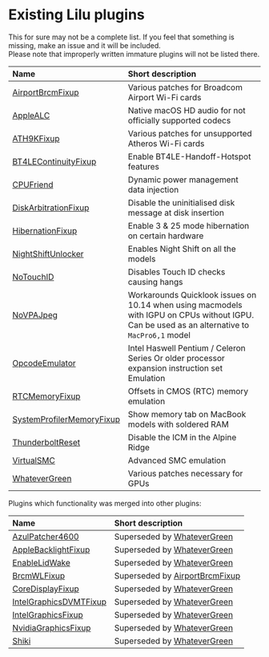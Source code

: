 Existing Lilu plugins
=====================

This for sure may not be a complete list. If you feel that something is missing, make an issue and it will be included.  
Please note that improperly written immature plugins will not be listed there.

| Name | Short description |
|:-----|:------------------|
[AirportBrcmFixup](https://github.com/acidanthera/AirportBrcmFixup) | Various patches for Broadcom Airport Wi-Fi cards
[AppleALC](https://github.com/acidanthera/AppleALC) | Native macOS HD audio for not officially supported codecs
[ATH9KFixup](https://github.com/chunnann/ATH9KFixup) | Various patches for unsupported Atheros Wi-Fi cards
[BT4LEContinuityFixup](https://github.com/acidanthera/BT4LEContinuityFixup) | Enable BT4LE-Handoff-Hotspot features
[CPUFriend](https://github.com/PMheart/CPUFriend) | Dynamic power management data injection
[DiskArbitrationFixup](https://github.com/Goldfish64/DiskArbitrationFixup) | Disable the uninitialised disk message at disk insertion
[HibernationFixup](https://github.com/acidanthera/HibernationFixup) | Enable 3 & 25 mode hibernation on certain hardware
[NightShiftUnlocker](https://github.com/Austere-J/NightShiftUnlocker) | Enables Night Shift on all the models
[NoTouchID](https://github.com/al3xtjames/NoTouchID) | Disables Touch ID checks causing hangs
[NoVPAJpeg](https://github.com/vulgo/NoVPAJpeg) | Workarounds Quicklook issues on 10.14 when using macmodels with IGPU on CPUs without IGPU. Can be used as an alternative to `MacPro6,1` model
[OpcodeEmulator](https://www.insanelymac.com/forum/topic/329704-opcode-emulator-opemu-plug-in-project/) | Intel Haswell Pentium / Celeron Series Or older processor expansion instruction set Emulation
[RTCMemoryFixup](https://github.com/acidanthera/RTCMemoryFixup) | Offsets in CMOS (RTC) memory emulation
[SystemProfilerMemoryFixup](https://github.com/Goldfish64/SystemProfilerMemoryFixup) | Show memory tab on MacBook models with soldered RAM
[ThunderboltReset](https://github.com/osy86/ThunderboltReset) | Disable the ICM in the Alpine Ridge
[VirtualSMC](https://github.com/acidanthera/VirtualSMC) | Advanced SMC emulation
[WhateverGreen](https://github.com/acidanthera/WhateverGreen) | Various patches necessary for GPUs

Plugins which functionality was merged into other plugins:

| Name | Short description |
|:-----|:------------------|
[AzulPatcher4600](https://github.com/coderobe/AzulPatcher4600) | Superseded by [WhateverGreen](https://github.com/acidanthera/WhateverGreen)
[AppleBacklightFixup](https://github.com/hieplpvip/AppleBacklightFixup) | Superseded by [WhateverGreen](https://github.com/acidanthera/WhateverGreen)
[EnableLidWake](https://github.com/syscl/EnableLidWake) | Superseded by [WhateverGreen](https://github.com/acidanthera/WhateverGreen)
[BrcmWLFixup](https://github.com/PMheart/BrcmWLFixup) | Superseded by [AirportBrcmFixup](https://github.com/lvs1974/AirportBrcmFixup)
[CoreDisplayFixup](https://github.com/PMheart/CoreDisplayFixup) | Superseded by [WhateverGreen](https://github.com/acidanthera/WhateverGreen)
[IntelGraphicsDVMTFixup](https://github.com/BarbaraPalvin/IntelGraphicsDVMTFixup) | Superseded by [WhateverGreen](https://github.com/acidanthera/WhateverGreen)
[IntelGraphicsFixup](https://github.com/lvs1974/IntelGraphicsFixup) | Superseded by [WhateverGreen](https://github.com/acidanthera/WhateverGreen)
[NvidiaGraphicsFixup](https://github.com/lvs1974/NvidiaGraphicsFixup) | Superseded by [WhateverGreen](https://github.com/acidanthera/WhateverGreen)
[Shiki](https://github.com/acidanthera/Shiki) | Superseded by [WhateverGreen](https://github.com/acidanthera/WhateverGreen)

